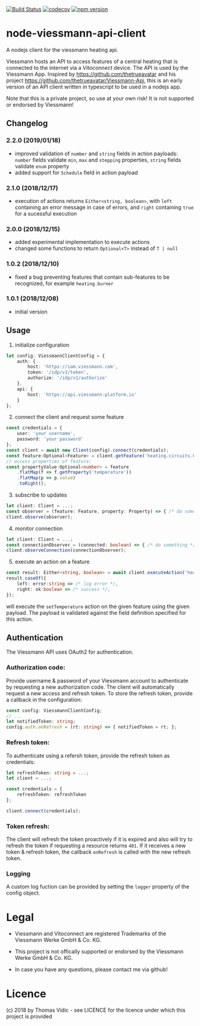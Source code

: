 [![Build Status](https://travis-ci.org/thovid/node-viessmann-api-client.svg?branch=master)](https://travis-ci.org/thovid/node-viessmann-api-client) [![codecov](https://codecov.io/gh/thovid/node-viessmann-api-client/branch/master/graph/badge.svg)](https://codecov.io/gh/thovid/node-viessmann-api-client)
[![npm version](https://badge.fury.io/js/viessmann-api-client.svg)](https://badge.fury.io/js/viessmann-api-client)

# node-viessmann-api-client

A nodejs client for the viessmann heating api.

Viessmann hosts an API to access features of a central heating that is connected to the internet via a *Vitoconnect* device. The API is used by the Viessmann App.
Inspired by https://github.com/thetrueavatar and his project https://github.com/thetrueavatar/Viessmann-Api, this is an early version of an API client written in typescript to be used in a nodejs app. 

Note that this is a private project, so use at your own risk! It is not supported or endorsed by Viessmann!

## Changelog
### 2.2.0 (2019/01/18)
- improved validation of `number` and `string` fields in action payloads: `number` fields validate `min`, `max` and `stepping` properties, `string` fields validate `enum` property
- added support for `Schedule` field in action payload 
### 2.1.0 (2018/12/17)
- execution of actions returns `Either<string, boolean>`, with `left` containing an error message in case of errors, and `right` containing `true` for a sucessful execution
### 2.0.0 (2018/12/15)
- added experimental implementation to execute actions
- changed some functions to return `Optional<T>` instead of `T | null`
### 1.0.2 (2018/12/10) 
- fixed a bug preventing features that contain sub-features to be recognized, for example `heating.burner`
### 1.0.1 (2018/12/08)
- initial version

## Usage
1. initialize configuration
```typescript
let config: ViessmannClientConfig = {
    auth: {
        host: 'https://iam.viessmann.com',
        token: '/idp/v1/token',
        authorize: '/idp/v1/authorize'
    },
    api: {
        host: 'https://api.viessmann-platform.io'
    }
};
```
2. connect the client and request some feature
```typescript
const credentials = {
    user: 'your username',
    password: 'your password'
};
const client = await new Client(config).connect(credentials);
const feature:Optional<Feature> = client.getFeature('heating.circuits.0.operating.programs.comfort');
// access properties of feature:
const propertyValue:Optional<number> = feature
    .flatMap(f => f.getProperty('temperature'))
    .flatMap(p => p.value)
    .toRight();
```

3. subscribe to updates
```typescript
let client: Client = ...;
const observer = (feature: Feature, property: Property) => { /* do something */ };
client.observe(observer);
```

4. monitor connection
```typescript
let client: Client = ...;
const connectionObserver = (connected: boolean) => { /* do something */ };
client.observeConnection(connectionObserver);
```
5. execute an action on a feature
```typescript
const result: Either<string, boolean> = await client.executeAction('heating.circuits.0.operating.programs.comfort', 'setTemperature', {targetTemperature: 22});
result.caseOf({
    left: error:string => /* log error */,
    right: ok:boolean => /* success */,
});
```
will execute the `setTemperature` action on the given feature using the given payload. The payload is validated against the field definition specified for this action.

## Authentication
The Viessmann API uses OAuth2 for authentication. 
### Authorization code: 
Provide username & password of your Viessmann account to authenticate by requesting a new authorization code. The client will automatically request a new access and refresh token. To store the refresh token, provide a callback in the configuration:
```typescript
const config: ViessmannClientConfig;
// ...
let notifiedToken: string;
config.auth.onRefresh = (rt: string) => { notifiedToken = rt; };
```
### Refresh token:
To authenticate using a refersh token, provide the refresh token as credentials:
```typescript
let refreshToken: string = ...;
let client = ...;

const credentials = {
    refreshToken: refreshToken
};

client.connect(credentials);
```
### Token refresh:
The client will refresh the token proactively if it is expired and also will try to refresh the token if requesting a resource returns `401`. If it receives a new token & refresh token, the callback `onRefresh` is called with the new refresh token.

### Logging
A custom log fuction can be provided by setting the `logger` property of the config object.

# Legal
- Viessmann and Vitoconnect are registered Trademarks of the Viessmann Werke GmbH & Co. KG. 

- This project is not offically supported or endorsed by the Viessmann Werke GmbH & Co. KG.

- In case you have any questions, please contact me via github!

# Licence
(c) 2018 by Thomas Vidic - see LICENCE for the licence under which this project is provided
